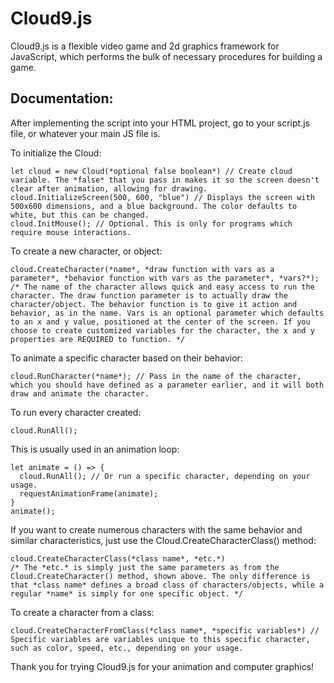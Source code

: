 # Cloud9.js
Cloud9.js is a flexible video game and 2d graphics framework for JavaScript, which performs the bulk of necessary procedures for building a game.

## Documentation:
After implementing the script into your HTML project, go to your script.js file, or whatever your main JS file is.

To initialize the Cloud:

```
let cloud = new Cloud(*optional false boolean*) // Create cloud variable. The *false* that you pass in makes it so the screen doesn't clear after animation, allowing for drawing.
cloud.InitializeScreen(500, 600, "blue") // Displays the screen with 500x600 dimensions, and a blue background. The color defaults to white, but this can be changed.
cloud.InitMouse(); // Optional. This is only for programs which require mouse interactions.
```

To create a new character, or object:

```
cloud.CreateCharacter(*name*, *draw function with vars as a parameter*, *behavior function with vars as the parameter*, *vars?*);
/* The name of the character allows quick and easy access to run the character. The draw function parameter is to actually draw the character/object. The behavior function is to give it action and behavior, as in the name. Vars is an optional parameter which defaults to an x and y value, positioned at the center of the screen. If you choose to create customized variables for the character, the x and y properties are REQUIRED to function. */
```

To animate a specific character based on their behavior:

```
cloud.RunCharacter(*name*); // Pass in the name of the character, which you should have defined as a parameter earlier, and it will both draw and animate the character.
```

To run every character created:

```
cloud.RunAll();
```

This is usually used in an animation loop:

```
let animate = () => {
  cloud.RunAll(); // Or run a specific character, depending on your usage.
  requestAnimationFrame(animate);
}
animate();
```

If you want to create numerous characters with the same behavior and similar characteristics, just use the Cloud.CreateCharacterClass() method:

```
cloud.CreateCharacterClass(*class name*, *etc.*)
/* The *etc.* is simply just the same parameters as from the Cloud.CreateCharacter() method, shown above. The only difference is that *class name* defines a broad class of characters/objects, while a regular *name* is simply for one specific object. */
```

To create a character from a class:

```
cloud.CreateCharacterFromClass(*class name*, *specific variables*) // Specific variables are variables unique to this specific character, such as color, speed, etc., depending on your usage.
```

Thank you for trying Cloud9.js for your animation and computer graphics!
